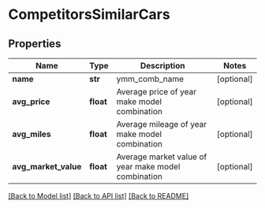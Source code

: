 # CompetitorsSimilarCars

## Properties
Name | Type | Description | Notes
------------ | ------------- | ------------- | -------------
**name** | **str** | ymm_comb_name | [optional] 
**avg_price** | **float** | Average price of year make model combination | [optional] 
**avg_miles** | **float** | Average mileage of year make model combination | [optional] 
**avg_market_value** | **float** | Average market value of year make model combination | [optional] 

[[Back to Model list]](../README.md#documentation-for-models) [[Back to API list]](../README.md#documentation-for-api-endpoints) [[Back to README]](../README.md)


